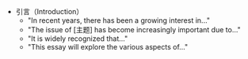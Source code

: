 - 引言（Introduction）
	- "In recent years, there has been a growing interest in..."
	- "The issue of [主题] has become increasingly important due to..."
	- "It is widely recognized that..."
	- "This essay will explore the various aspects of..."
